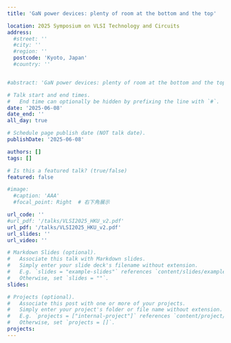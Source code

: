 ```yaml
---
title: 'GaN power devices: plenty of room at the bottom and the top'

location: 2025 Symposium on VLSI Technology and Circuits
address:
  #street: ''
  #city: ''
  #region: ''
  postcode: 'Kyoto, Japan'
  #country: ''


#abstract: 'GaN power devices: plenty of room at the bottom and the top'

# Talk start and end times.
#   End time can optionally be hidden by prefixing the line with `#`.
date: '2025-06-08'
date_end: ''
all_day: true

# Schedule page publish date (NOT talk date).
publishDate: '2025-06-08'

authors: []
tags: []

# Is this a featured talk? (true/false)
featured: false

#image:
  #caption: 'AAA'
  #focal_point: Right  # 右下角展示

url_code: ''
#url_pdf: '/talks/VLSI2025_HKU_v2.pdf'
url_pdf: '/talks/VLSI2025_HKU_v2.pdf'
url_slides: ''
url_video: ''

# Markdown Slides (optional).
#   Associate this talk with Markdown slides.
#   Simply enter your slide deck's filename without extension.
#   E.g. `slides = "example-slides"` references `content/slides/example-slides.md`.
#   Otherwise, set `slides = ""`.
slides:

# Projects (optional).
#   Associate this post with one or more of your projects.
#   Simply enter your project's folder or file name without extension.
#   E.g. `projects = ["internal-project"]` references `content/project/deep-learning/index.md`.
#   Otherwise, set `projects = []`.
projects:
---
```

